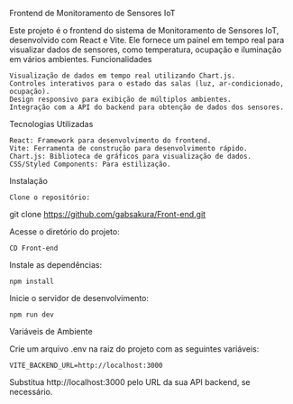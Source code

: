 Frontend de Monitoramento de Sensores IoT

Este projeto é o frontend do sistema de Monitoramento de Sensores IoT, desenvolvido com React e Vite. Ele fornece um painel em tempo real para visualizar dados de sensores, como temperatura, ocupação e iluminação em vários ambientes.
Funcionalidades

    Visualização de dados em tempo real utilizando Chart.js.
    Controles interativos para o estado das salas (luz, ar-condicionado, ocupação).
    Design responsivo para exibição de múltiplos ambientes.
    Integração com a API do backend para obtenção de dados dos sensores.

Tecnologias Utilizadas

    React: Framework para desenvolvimento do frontend.
    Vite: Ferramenta de construção para desenvolvimento rápido.
    Chart.js: Biblioteca de gráficos para visualização de dados.
    CSS/Styled Components: Para estilização.

Instalação

    Clone o repositório:

git clone https://github.com/gabsakura/Front-end.git

Acesse o diretório do projeto:

    CD Front-end

Instale as dependências:

    npm install

Inicie o servidor de desenvolvimento:

    npm run dev

Variáveis de Ambiente

Crie um arquivo .env na raiz do projeto com as seguintes variáveis:

    VITE_BACKEND_URL=http://localhost:3000

Substitua http://localhost:3000 pelo URL da sua API backend, se necessário.


